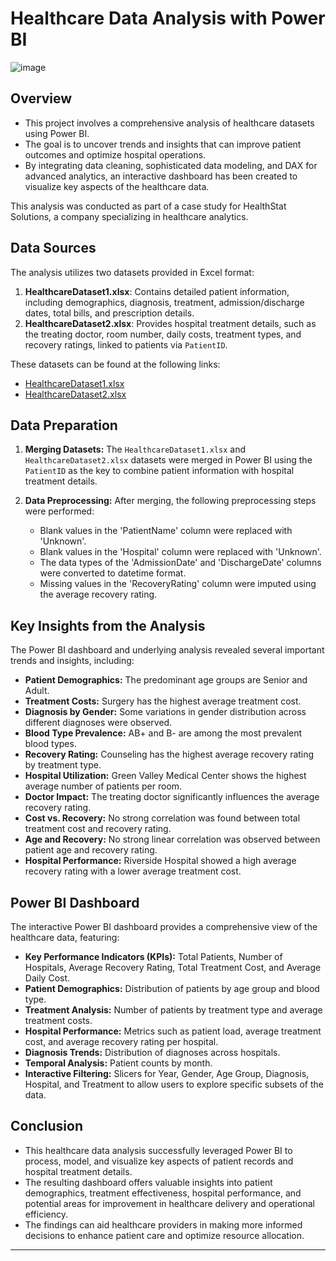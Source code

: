 # Healthcare Data Analysis with Power BI
![image](https://github.com/user-attachments/assets/fc0a5726-6832-43b3-aa65-78e81b3a39b4)


## Overview

* This project involves a comprehensive analysis of healthcare datasets using Power BI.
* The goal is to uncover trends and insights that can improve patient outcomes and optimize hospital operations.
* By integrating data cleaning, sophisticated data modeling, and DAX for advanced analytics, an interactive dashboard has been created to visualize key aspects of the healthcare data.

This analysis was conducted as part of a case study for HealthStat Solutions, a company specializing in healthcare analytics.

## Data Sources

The analysis utilizes two datasets provided in Excel format:

1.  **HealthcareDataset1.xlsx**: Contains detailed patient information, including demographics, diagnosis, treatment, admission/discharge dates, total bills, and prescription details.
2.  **HealthcareDataset2.xlsx**: Provides hospital treatment details, such as the treating doctor, room number, daily costs, treatment types, and recovery ratings, linked to patients via `PatientID`.

These datasets can be found at the following links:

* [HealthcareDataset1.xlsx](https://prod-files-secure.s3.us-west-2.amazonaws.com/d1e1bc70-9ede-4c69-84fd-42c5605803a0/f612ea2d-d0ea-4f03-9d9e-056baa3a6658/HealthcareDataset1.xlsx)
* [HealthcareDataset2.xlsx](https://prod-files-secure.s3.us-west-2.amazonaws.com/d1e1bc70-9ede-4c69-84fd-42d-f75a0affd3d7/HealthcareDataset2.xlsx)

## Data Preparation

1.  **Merging Datasets:** The `HealthcareDataset1.xlsx` and `HealthcareDataset2.xlsx` datasets were merged in Power BI using the `PatientID` as the key to combine patient information with hospital treatment details.

2.  **Data Preprocessing:** After merging, the following preprocessing steps were performed:
    * Blank values in the 'PatientName' column were replaced with 'Unknown'.
    * Blank values in the 'Hospital' column were replaced with 'Unknown'.
    * The data types of the 'AdmissionDate' and 'DischargeDate' columns were converted to datetime format.
    * Missing values in the 'RecoveryRating' column were imputed using the average recovery rating.

## Key Insights from the Analysis

The Power BI dashboard and underlying analysis revealed several important trends and insights, including:

* **Patient Demographics:** The predominant age groups are Senior and Adult.
* **Treatment Costs:** Surgery has the highest average treatment cost.
* **Diagnosis by Gender:** Some variations in gender distribution across different diagnoses were observed.
* **Blood Type Prevalence:** AB+ and B- are among the most prevalent blood types.
* **Recovery Rating:** Counseling has the highest average recovery rating by treatment type.
* **Hospital Utilization:** Green Valley Medical Center shows the highest average number of patients per room.
* **Doctor Impact:** The treating doctor significantly influences the average recovery rating.
* **Cost vs. Recovery:** No strong correlation was found between total treatment cost and recovery rating.
* **Age and Recovery:** No strong linear correlation was observed between patient age and recovery rating.
* **Hospital Performance:** Riverside Hospital showed a high average recovery rating with a lower average treatment cost.

## Power BI Dashboard

The interactive Power BI dashboard provides a comprehensive view of the healthcare data, featuring:

* **Key Performance Indicators (KPIs):** Total Patients, Number of Hospitals, Average Recovery Rating, Total Treatment Cost, and Average Daily Cost.
* **Patient Demographics:** Distribution of patients by age group and blood type.
* **Treatment Analysis:** Number of patients by treatment type and average treatment costs.
* **Hospital Performance:** Metrics such as patient load, average treatment cost, and average recovery rating per hospital.
* **Diagnosis Trends:** Distribution of diagnoses across hospitals.
* **Temporal Analysis:** Patient counts by month.
* **Interactive Filtering:** Slicers for Year, Gender, Age Group, Diagnosis, Hospital, and Treatment to allow users to explore specific subsets of the data.

## Conclusion

* This healthcare data analysis successfully leveraged Power BI to process, model, and visualize key aspects of patient records and hospital treatment details.
* The resulting dashboard offers valuable insights into patient demographics, treatment effectiveness, hospital performance, and potential areas for improvement in healthcare delivery and operational efficiency.
* The findings can aid healthcare providers in making more informed decisions to enhance patient care and optimize resource allocation.

---
